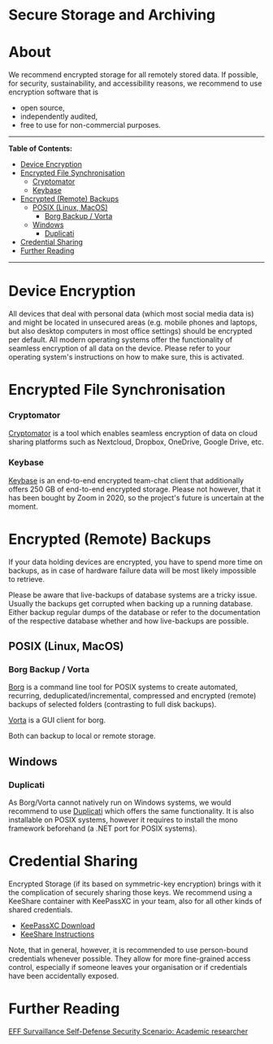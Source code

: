 # Secure Storage and Archiving

# About

We recommend encrypted storage for all remotely stored data. If possible, for security, sustainability, and accessibility reasons, we recommend to use encryption software that is

* open source,
* independently audited,
* free to use for non-commercial purposes.

***

**Table of Contents:**
+ [Device Encryption](#device-encryption)
+ [Encrypted File Synchronisation](#encrypted-file-synchronisation)
  + [Cryptomator](#cryptomator)
  + [Keybase](#keybase)
+ [Encrypted (Remote) Backups](#encrypted-remote-backups)
  + [POSIX (Linux, MacOS)](#posix-linux-macos)
    + [Borg Backup / Vorta](#borg-backup--vorta)
  + [Windows](#windows)
    + [Duplicati](#duplicati)
+ [Credential Sharing](#credential-sharing)
+ [Further Reading](#further-reading)

***

# Device Encryption

All devices that deal with personal data (which most social media data is) and might be located in unsecured areas (e.g. mobile phones and laptops, but also desktop computers in most office settings) should be encrypted per default. All modern operating systems offer the functionality of seamless encryption of all data on the device. Please refer to your operating system's instructions on how to make sure, this is activated.

# Encrypted File Synchronisation

### Cryptomator

[Cryptomator](https://cryptomator.org/) is a tool which enables seamless encryption of data on cloud sharing platforms such as Nextcloud, Dropbox, OneDrive, Google Drive, etc.

### Keybase

[Keybase](https://keybase.io) is an end-to-end encrypted team-chat client that additionally offers 250 GB of end-to-end encrypted storage. Please not however, that it has been bought by Zoom in 2020, so the project's future is uncertain at the moment.

# Encrypted (Remote) Backups

If your data holding devices are encrypted, you have to spend more time on backups, as in case of hardware failure data will be most likely impossible to retrieve.

Please be aware that live-backups of database systems are a tricky issue. Usually the backups get corrupted when backing up a running database. Either backup regular dumps of the database or refer to the documentation of the respective database whether and how live-backups are possible.

## POSIX (Linux, MacOS)

### Borg Backup / Vorta

[Borg](https://borgbackup.readthedocs.io/en/stable/index.html) is a command line tool for POSIX systems to create automated, recurring, deduplicated/incremental, compressed and encrypted (remote) backups of selected folders (contrasting to full disk backups).

[Vorta](https://vorta.borgbase.com/) is a GUI client for borg.

Both can backup to local or remote storage.

## Windows

### Duplicati

As Borg/Vorta cannot natively run on Windows systems, we would recommend to use [Duplicati](https://www.duplicati.com/) which offers the same functionality. It is also installable on POSIX systems, however it requires to install the mono framework beforehand (a .NET port for POSIX systems).

# Credential Sharing

Encrypted Storage (if its based on symmetric-key encryption) brings with it the complication of securely sharing those keys. We recommend using a KeeShare container with KeePassXC in your team, also for all other kinds of shared credentials.

* [KeePassXC Download](https://keepassxc.org/)
* [KeeShare Instructions](https://keepassxc.org/docs/KeePassXC_UserGuide.html#_database_sharing_with_keeshare)

Note, that in general, however, it is recommended to use person-bound credentials whenever possible. They allow for more fine-grained access control, especially if someone leaves your organisation or if credentials have been accidentally exposed.

# Further Reading

[EFF Survaillance Self-Defense Security Scenario: Academic researcher](https://ssd.eff.org/en/playlist/academic-researcher)